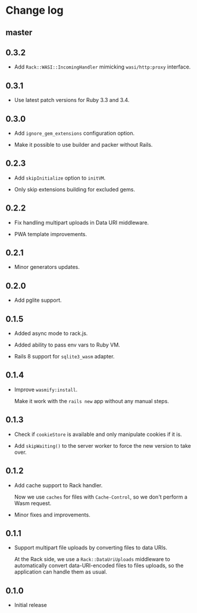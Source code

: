 # Change log

## master

## 0.3.2

- Add `Rack::WASI::IncomingHandler` mimicking `wasi/http:proxy` interface.

## 0.3.1

- Use latest patch versions for Ruby 3.3 and 3.4.

## 0.3.0

- Add `ignore_gem_extensions` configuration option.

- Make it possible to use builder and packer without Rails.

## 0.2.3

- Add `skipInitialize` option to `initVM`.

- Only skip extensions building for excluded gems.

## 0.2.2

- Fix handling multipart uploads in Data URI middleware.

- PWA template improvements.

## 0.2.1

- Minor generators updates.

## 0.2.0

- Add pglite support.

## 0.1.5

- Added async mode to rack.js.

- Added ability to pass env vars to Ruby VM.

- Rails 8 support for `sqlite3_wasm` adapter.

## 0.1.4

- Improve `wasmify:install`.

  Make it work with the `rails new` app without any manual steps.

## 0.1.3

- Check if `cookieStore` is available and only manipulate cookies if it is.

- Add `skipWaiting()` to the server worker to force the new version to take over.

## 0.1.2

- Add cache support to Rack handler.

  Now we use `caches` for files with `Cache-Control`, so we don't perform a Wasm request.

- Minor fixes and improvements.

## 0.1.1

- Support multipart file uploads by converting files to data URIs.

  At the Rack side, we use a `Rack::DataUriUploads` middleware to automatically convert
  data-URI-encoded files to files uploads, so the application can handle them as usual.

## 0.1.0

- Initial release
